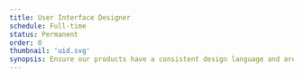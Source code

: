```yaml
---
title: User Interface Designer
schedule: Full-time
status: Permanent
order: 0
thumbnail: 'uid.svg'
synopsis: Ensure our products have a consistent design language and are as pleasing to the eye as they are easy to use
---
```

